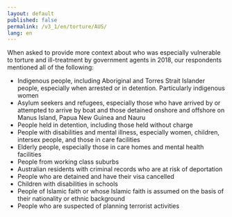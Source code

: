 ```yaml
---
layout: default
published: false
permalink: /v3_1/en/torture/AUS/
lang: en
---
```


When asked to provide more context about who was especially vulnerable to torture and ill-treatment by government agents in 2018, our respondents mentioned all of the following:
-	Indigenous people, including Aboriginal and Torres Strait Islander people, especially when arrested or in detention.  Particularly indigenous women
-	Asylum seekers and refugees, especially those who have arrived by or attempted to arrive by boat and those detained onshore and offshore on Manus Island, Papua New Guinea and Nauru
-	People held in detention, including those held without charge
-	People with disabilities and mental illness, especially women, children, intersex people, and those in care facilities
-	Elderly people, especially those in care homes and mental health facilities
-	People from working class suburbs
-	Australian residents with criminal records who are at risk of deportation
-	People who are detained and have their visa cancelled
-	Children with disabilities in schools
-	People of Islamic faith or whose Islamic faith is assumed on the basis of their nationality or ethnic background
-	People who are suspected of planning terrorist activities

